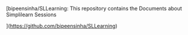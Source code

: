 [bipeensinha/SLLearning: This repository contains the Documents about Simplilearn Sessions

](https://github.com/bipeensinha/SLLearning)
